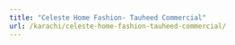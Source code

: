 ```yaml
---
title: "Celeste Home Fashion- Tauheed Commercial"
url: /karachi/celeste-home-fashion-tauheed-commercial/
---
```

